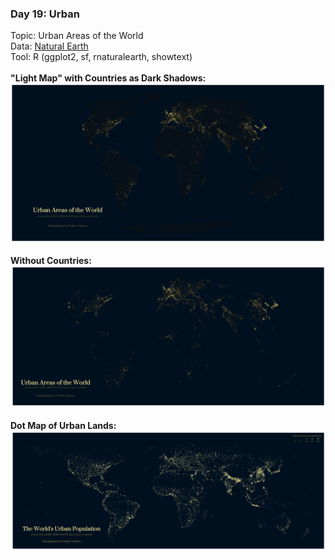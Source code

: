 ### Day 19: Urban
Topic: Urban Areas of the World
<br>
Data: [Natural Earth](https://www.google.com/search?client=firefox-b-d&q=naturalearth)
<br>
Tool: R (ggplot2, sf, rnaturalearth, showtext)
<br><br>
**"Light Map" with Countries as Dark Shadows:**
<br>
![./Day19_Urban/Urban_GlobalUrbanAreas_bg.png](https://raw.githubusercontent.com/Z3tt/30DayMapChallenge/master/Day19_Urban/Urban_GlobalUrbanAreas_bg.png)
<br><br>
**Without Countries:**
<br>
![./Day19_Urban/Urban_GlobalUrbanAreasg.png](https://raw.githubusercontent.com/Z3tt/30DayMapChallenge/master/Day19_Urban/Urban_GlobalUrbanAreas.png)
<br><br>
**Dot Map of Urban Lands:**
<br>
![./Day19_Urban/Urban_GlobalUrbanLands.png](https://raw.githubusercontent.com/Z3tt/30DayMapChallenge/master/Day19_Urban/Urban_GlobalUrbanLands.png)
